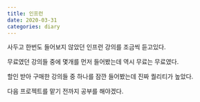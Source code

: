 ```yaml
---
title: 인프런
date: 2020-03-31
categories: diary
---
```

사두고 한번도 들어보지 않았던 인프런 강의를 조금씩 듣고있다.

무료였던 강의들 중에 몇개를 먼저 들어봤는데 역시 무료는 무료였다.

할인 받아 구매한 강의들 중 하나를 잠깐 들어봤는데 진짜 퀄리티가 높았다.

다음 프로젝트를 맡기 전까지 공부를 해야겠다.
